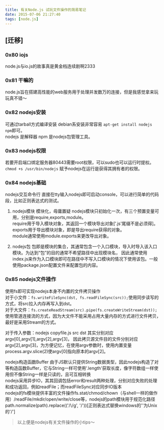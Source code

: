 ```yaml
---
title: 有关Node.js 试玩文件操作的简易笔记
date: 2015-07-06 21:27:40
tags: [node.js]
---
```


## [迁移]

### 0x80 iojs
node.js与io.js的故事真是黄金档连续剧啊2333

### 0x81 干嘛的
node.js旨在搭建高性能的web服务用于处理并发数万的连接，但是我感觉拿来玩玩真不错～

### 0x82 nodejs安装
可通过tarball方式编译安装 debian系安装非常容易 `apt-get install nodejs npm`即可。  
nodejs 是解释器 npm 是nodejs包管理工具。

### 0x83 nodejs权限
若要开启端口绑定服务器80443需要root权限，可以sudo也可以运行时提权。  
`chmod +s /usr/bin/nodejs` 赋予nodejs在运行是获得其拥有者的权限。

### 0x84 nodejs基础
nodejs交互命令行 直接在tty输入nodejs即可启动console，可以进行简单的代码段，比如正则表达式的测试。  

1. nodejs模块
模块化，毋庸置疑 nodejs模块只初始化一次，有三个预置变量可用，分别是require,exports,module。  
require用于导入模块对象，其返回一个模块导出对象['.js'尾缀不是必须得]。  
exports用于导出模块对象，即是导出require获得的对象。  
module通常使用module.exports来更改导出对象。  

2. nodejs包
包即是模块的集合，其通常包含一个入口模块，导入时导入该入口模块。为达到“包”的目的通常不希望路径中出现模块名，
因此通常使用index.js来作为入口模块即可在路径中不写入口模块的情况下使用该包。一般使用package.json配置文件来配置包的内容。

### 0x85 nodejs文件操作
使用fs即可实现nodejs本身不内置的文件拷贝操作  
对于小文件：`fs.writeFileSync(dst, fs.readFileSync(src));`使用同步读写的方式，将src拉入内存再写入到dst。  
对于大文件：`fs.createReadStream(src).pipe(fs.createWriteStream(dst));`使用管道连接流的方式，因为大文件不能采用占用大量内存的方式进行文件拷贝，最好是采用Stream的方式。  

对于传入参数：nodejs copyfile.js src dst 其实分别对应argv[0],argv[1],argv[2],argv[3]，
因此拷贝源文件目的文件分别对应argv[2],argv[3]，为方便记忆，在使用argv参数时，使用内置变量process.argv.slice(2)使argv[0]指向原本的argv[2]。

nodejs构造函数Buffer
由于JS默认只提供String数据类型，因此nodejs构造了对等构造函数Buffer，它与String一样可使用'.length'获取长度，像字符数组一样使用但不像String一样是只读的，且可互相转换  
nodejs采用异步IO，其其回调包括error和result两种处理，分别对应失败的处理和成功返回，例如readFile；而readFileSync对应同步IO版本  
nodejs的fs模块提供丰富的文件操作fs.stat/chmod/chown（与shell一样的做作用）/readFile/mkdir/open/write/close等，nodejs的path模块用于规范化路径path.normalize(path).replace(('/\\/g', '/'))[正则表达式替换windows的'\'为Unix的'/']

> 以上便是nodejs有关文件操作的小tips～
